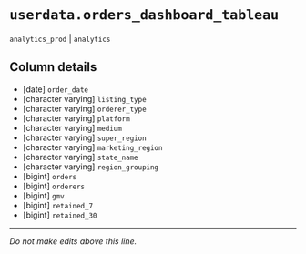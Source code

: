 # `userdata.orders_dashboard_tableau`
`analytics_prod` | `analytics`

## Column details
* [date]      `order_date`
* [character varying] `listing_type`
* [character varying] `orderer_type`
* [character varying] `platform`
* [character varying] `medium`
* [character varying] `super_region`
* [character varying] `marketing_region`
* [character varying] `state_name`
* [character varying] `region_grouping`
* [bigint]    `orders`
* [bigint]    `orderers`
* [bigint]    `gmv`
* [bigint]    `retained_7`
* [bigint]    `retained_30`

-------------------------------------------------------------------------------
*Do not make edits above this line.*
